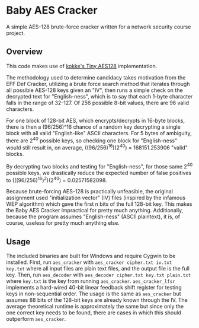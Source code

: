 # Baby AES Cracker
A simple AES-128 brute-force cracker written for a network security course project.
## Overview
This code makes use of [kokke's Tiny AES128](https://github.com/kokke/tiny-AES128-C) implementation.

The methodology used to determine candidacy takes motivation from the EFF Def Cracker, utilizing a brute force search method that iterates through all possible AES-128 keys given an "IV", then runs a simple check on the decrypted text for "English-ness", which is to say that each 1-byte character falls in the range of 32-127. Of 256 possible 8-bit values, there are 96 valid characters.

For one block of 128-bit AES, which encrypts/decrypts in 16-byte blocks, there is then a (96/256)^16 chance of a random key decrypting a single block with all valid "English-like" ASCII characters. For 5 bytes of ambiguity, there are 2<sup>40</sup> possible keys, so checking one block for "English-ness" would still result in, on average, ((96/256)<sup>16</sup>)(2<sup>40</sup>) = 168151.253906 "valid" blocks.

By decrypting two blocks and testing for "English-ness", for those same 2<sup>40</sup> possible keys, we drastically reduce the expected number of false positives to (((96/256)<sup>16</sup>)<sup>2</sup>)(2<sup>40</sup>) = 0.02571582098.

Because brute-forcing AES-128 is practically unfeasible, the original assignment used "initialization vector" (IV) files (inspired by the infamous WEP algorithm) which gave the first n bits of the full 128-bit key. This makes the Baby AES Cracker impractical for pretty much anything. Additionally, because the program assumes "English-ness" (ASCII plaintext), it is, of course, useless for pretty much anything else.
## Usage
The included binaries are built for Windows and require Cygwin to be installed. 
First, run `aes_cracker` with `aes_cracker cipher.txt iv.txt key.txt` where all input files are plain text files, and the output file is the full key.
Then, run `aes_decoder` with `aes_decoder cipher.txt key.txt plain.txt` where `key.txt` is the key from running `aes_cracker`.
`aes_cracker_lfsr` implements a hard-wired 40-bit linear feedback shift register for testing keys in non-sequential order. The usage is the same as `aes_cracker` but assumes 88 bits of the 128-bit keys are already known through the IV. The average theoretical runtime is approximately the same but since only the one correct key needs to be found, there are cases in which this should outperform `aes_cracker`.

